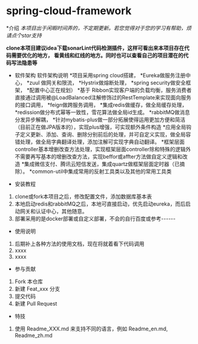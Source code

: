 # spring-cloud-framework

*介绍
*本项目出于闲暇时间弄的，不定期更新。若您觉得对于您的学习有帮助，烦请点个star支持*

**clone本项目建议idea下载sonarLint代码检测插件，这样可看出来本项目存在代码需要优化的地方，
看黄线和红线的地方。同时也可以查看自己的项目潜在的代码写法隐患等**


* 软件架构
软件架构说明
*项目采用spring cloud搭建， 
*Eureka做服务注册中心，
*zuul 做网关和限流，
*Hystrix做熔断处理，
*spring security做安全框架，
*配置中心正在规划）
*基于 Ribbon实现客户端的负载均衡，服务消费者直接通过调用被@LoadBalanced注解修饰过的RestTemplate来实现面向服务的接口调用，
*feign做跨服务调用，
*集成redis做缓存，做全局缓存处理，
*redission做分布式幂等一致性，雪花算法做全局id生成。
*rabbitMQ做消息分发异步解耦，
*针对mybatis-plus做一部分拓展使得运用更加方便和简洁（目前正在做JPA版本的），实现plus增强，可实现额外条件构造
*应用全局钩子定义更新、添加、查询、删除分别前后的处理，并可自定义实现，做全局容错处理，做全局字典翻译处理，添加注解可实现字典自动翻译。
*框架层面controller基本增删改查方法处理，实现框架层面controller除和特殊的逻辑外不需要再写基本的增删改查方法，实现beffor或affter方法做自定义逻辑和改造
*集成微信支付、腾讯云短信发送，集成quartz做框架层面定时器（已摘除）。
*common-util中集成常用的反射工具类以及其他的常用工具类

* 安装教程

1.  clone或fork本项目之后，修改配置文件，添加数据库基本表
2.  本地启动redis和rabbitMQ之后，本地可直接启动，优先启动eureka，而后启动网关和认证中心，其他随意。
3.  部署采用的是docker部署或自定义部署，不会的自行百度或参考------

* 使用说明

1.  后期补上各种方法的使用文档，现在将就着看下代码调用
2.  xxxx
3.  xxxx

* 参与贡献

1.  Fork 本仓库
2.  新建 Feat_xxx 分支
3.  提交代码
4.  新建 Pull Request


* 特技

1.  使用 Readme\_XXX.md 来支持不同的语言，例如 Readme\_en.md, Readme\_zh.md

